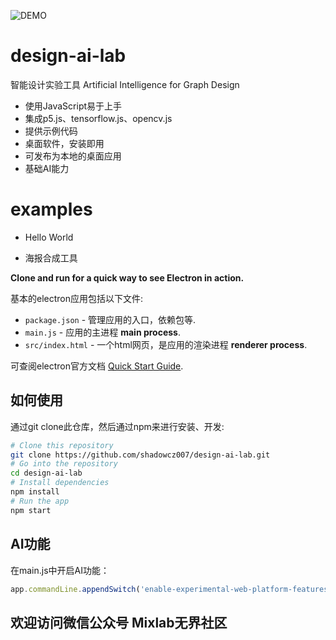 ![DEMO](https://shadowcz007.github.io/design-ai-lab/examples/demo.jpg)

# design-ai-lab

智能设计实验工具 Artificial Intelligence for Graph Design

- 使用JavaScript易于上手
- 集成p5.js、tensorflow.js、opencv.js
- 提供示例代码
- 桌面软件，安装即用
- 可发布为本地的桌面应用
- 基础AI能力

# examples

- Hello World

- 海报合成工具




**Clone and run for a quick way to see Electron in action.**

基本的electron应用包括以下文件:

- `package.json` - 管理应用的入口，依赖包等.
- `main.js` - 应用的主进程 **main process**.
- `src/index.html` - 一个html网页，是应用的渲染进程 **renderer process**.

可查阅electron官方文档 [Quick Start Guide](https://electronjs.org/docs/tutorial/quick-start).



## 如何使用

通过git clone此仓库，然后通过npm来进行安装、开发:

```bash
# Clone this repository
git clone https://github.com/shadowcz007/design-ai-lab.git
# Go into the repository
cd design-ai-lab
# Install dependencies
npm install
# Run the app
npm start
```

## AI功能

在main.js中开启AI功能：

```javascript
app.commandLine.appendSwitch('enable-experimental-web-platform-features');
```


## 欢迎访问微信公众号 Mixlab无界社区
